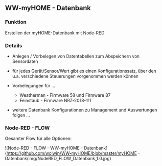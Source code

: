 ## WW-myHOME - Datenbank

### Funktion
Erstellen der myHOME-Datenbank mit Node-RED

### Details
- Anlegen / Vorbelegen von Datentabellen zum Abspeichern von Sensordaten
- für jedes Gerät/Sensor/Wert gibt es einen Konfigurationssatz, über den u.a. verschiedene Steuerungen vorgenommen werden können
- Vorbelegungen für ...
  - Weatherman - Firmware 58 und Firmware 87
  - Feinstaub  - Firmware NRZ-2018-111

- weitere Datenbank Konfigurationen zu Management und Auswertungen folgen ...

### Node-RED - FLOW

Gesamter Flow für alle Optionen:

![Node-RED - FLOW -  WW-myHOME - Datenbank](https://github.com/wolwin/WW-myHOME/blob/master/myHOME - Datenbank/img/NodeRED_FLOW_Datenbank_1.0.jpg)

